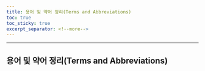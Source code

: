 ```yaml
---
title: 용어 및 약어 정리(Terms and Abbreviations)
toc: true
toc_sticky: true
excerpt_separator: <!--more-->
---
```

---
## 용어 및 약어 정리(Terms and Abbreviations)

